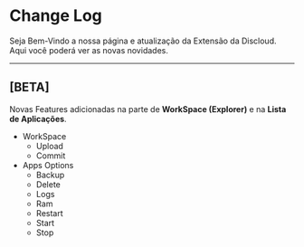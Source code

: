 # Change Log

Seja Bem-Vindo a nossa página e atualização da Extensão da Discloud. Aqui você poderá ver as novas novidades.

---

## [BETA]

Novas Features adicionadas na parte de **WorkSpace (Explorer)** e na **Lista de Aplicações**.

- WorkSpace
  - Upload
  - Commit
- Apps Options
  - Backup
  - Delete
  - Logs
  - Ram
  - Restart
  - Start
  - Stop